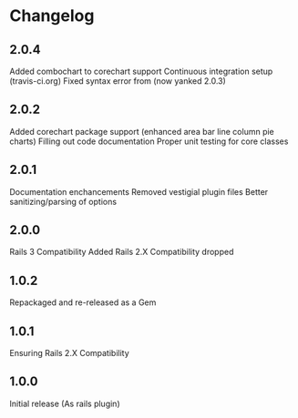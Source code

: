 Changelog
=========

2.0.4
-----

Added combochart to corechart support
Continuous integration setup (travis-ci.org)
Fixed syntax error from (now yanked 2.0.3)

2.0.2
-----

Added corechart package support (enhanced area bar line column pie charts)
Filling out code documentation
Proper unit testing for core classes

2.0.1
-----

Documentation enchancements
Removed vestigial plugin files
Better sanitizing/parsing of options

2.0.0
-----

Rails 3 Compatibility Added
Rails 2.X Compatibility dropped

1.0.2
-----

Repackaged and re-released as a Gem

1.0.1
-----

Ensuring Rails 2.X Compatibility

1.0.0
-----

Initial release (As rails plugin)